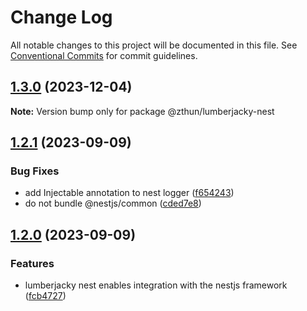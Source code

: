 # Change Log

All notable changes to this project will be documented in this file.
See [Conventional Commits](https://conventionalcommits.org) for commit guidelines.

## [1.3.0](https://github.com/zthun/lumberjacky/compare/v1.2.1...v1.3.0) (2023-12-04)

**Note:** Version bump only for package @zthun/lumberjacky-nest





## [1.2.1](https://github.com/zthun/lumberjacky/compare/v1.2.0...v1.2.1) (2023-09-09)


### Bug Fixes

* add Injectable annotation to nest logger ([f654243](https://github.com/zthun/lumberjacky/commit/f6542431d6f622e95c7b44b1c6dbfe00d71657cb))
* do not bundle @nestjs/common ([cded7e8](https://github.com/zthun/lumberjacky/commit/cded7e85386ed9a2c07c5d0d7a1d2854ebfc7b3c))



## [1.2.0](https://github.com/zthun/lumberjacky/compare/v1.1.0...v1.2.0) (2023-09-09)


### Features

* lumberjacky nest enables integration with the nestjs framework ([fcb4727](https://github.com/zthun/lumberjacky/commit/fcb4727aee010996364d37054e8fbc1b7e46879e))
